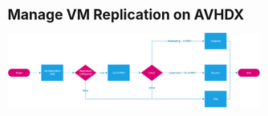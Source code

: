 # Manage VM Replication on AVHDX
![Script Flowchart](https://github.com/WillyMoselhy/Hyper-V-PowerShell-Scripts/raw/master/ManageVMReplicationOnAVHDX/Manage-VMReplicationOnAVHDX.png)